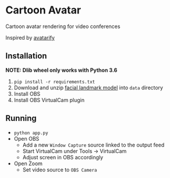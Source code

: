 # Cartoon Avatar

Cartoon avatar rendering for video conferences

Inspired by [avatarify](https://github.com/alievk/avatarify)

## Installation
**NOTE: Dlib wheel only works with Python 3.6**
  1. `pip install -r requirements.txt`
  2. Download and unzip [facial landmark model](https://github.com/davisking/dlib-models/blob/master/shape_predictor_68_face_landmarks.dat.bz2) into `data` directory
  3. Install OBS
  4. Install OBS VirtualCam plugin
  
## Running
  - `python app.py`
  - Open OBS
    - Add a new `Window Capture` source linked to the output feed
    - Start VirtualCam under Tools -> VirtualCam
    - Adjust screen in OBS accordingly
  - Open Zoom
    - Set video source to `OBS Camera`